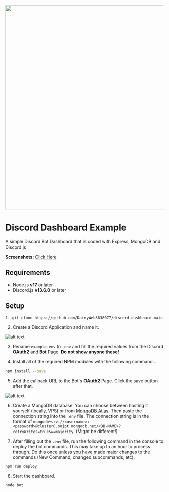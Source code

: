 <img src="https://i.imgur.com/1JEnQ5p.png" width="650" height="auto">

# Discord Dashboard Example

A simple Discord Bot Dashboard that is coded with Express, MongoDB and Discord.js

**Screenshots:** [Click Here](https://imgur.com/a/LJTHT3j)

## Requirements

- Node.js **v17** or later
- Discord.js **v13.6.0** or later

## Setup
```bash
1. git clone https://github.com/DairyWeb3638077/discord-dashboard-main
```

2. Create a Discord Application and name it.

![alt text](https://i.imgur.com/luHPTGL.png "Step 2")

3. Rename `example.env` to `.env` and fill the required values from the Discord **OAuth2** and **Bot** Page. **Do not show anyone these!**

4. Install all of the required NPM modules with the following command...

```bash
npm install --save
```

5. Add the callback URL to the Bot's **OAuth2** Page. Click the save button after that.

![alt text](https://i.imgur.com/9EWhEnE.png "Step 3")

6. Create a MongoDB database. You can choose between hosting it yourself (locally, VPS) or from [MongoDB Atlas](https://www.mongodb.com/atlas/database). Then paste the connection string into the `.env` file. The connection string is in the format of `mongodb+srv://<username>:<password>@cluster0.oojpt.mongodb.net/<DB-NAME>?retryWrites=true&w=majority`. (Might be different!)

7. After filling out the `.env` file, run the following command in the console to deploy the bot commands. This may take up to an hour to process through. Do this once unless you have made major changes to the commands (New Command, changed subcommands, etc).

```bash
npm run deploy
```

8. Start the dashboard.

```bash
node bot
```
